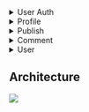 
<details>
<summary>User Auth</summary>

- **Register**
<pre>POST /register</pre>
Request Body:
```json
{
    "username": "Andre",
    "email": "andre@gmail.com",
    "password": "andre1234"
}
```
Response Body:
```json
{
    "code": 200,
    "status": "OK",
    "message": "Registration is successful",
    "data": {
        "username": "Andre",
        "email": "andre@gmail.com"
    }
}
```
- **Login**
<pre>POST /login</pre>
Request Body:
```json
{
    "email": "andre@gmail.com",
    "password": "andre1234"
}
```
Response Body:
```json
{
    "code": 200,
    "status": "OK",
    "message": "Logged in successfully",
    "data": {
        "accessToken": "eyJhbGciOiJIUzI1NiIsInR5cCI6IkpXVCJ9.eyJpZCI6IjFOVG94MG11TDZHZWZwTXoiLCJlbWFpbCI6ImFuZHJlQGdtYWlsLmNvbSIsImlhdCI6MTcwMjg3NTMzOCwiZXhwIjoxNzA4MDU5MzM4fQ.qv2l5D6axen9BeNYQXQe-2CoRakEbhOHKbyiZBQXUcQ",
        "refreshToken": "eyJhbGciOiJIUzI1NiIsInR5cCI6IkpXVCJ9.eyJpZCI6IjFOVG94MG11TDZHZWZwTXoiLCJlbWFpbCI6ImFuZHJlQGdtYWlsLmNvbSIsImlhdCI6MTcwMjg3NTMzOH0.zhwwsC5mvCKhvH3PuTnc3jh5jVt0u0VsUG8saHe-WxU"
    }
}
```
- **Logout**
<pre>POST /logout</pre>
Response Body:
```json
{
    "code": 200,
    "status": "OK",
    "message": "Logout successfully"
}
```

</details>

<details>
<summary>Profile</summary>

- **Create Profile**
<pre>POST /profile</pre>
<pre>Authorization: Token</pre>
Request Body:
```json
{
    "image_profile": "imageprofile.com",
    "fullname": "Andre Gregori Sangari",
    "address": "Jln. Kopra",
    "birth": "1999-08-07",
    "gender": "male"
}
```
Response Body:
```json
{
    "code": 201,
    "status": "CREATED",
    "message": "Profile added successfully",
    "data": {
        "profile_id": "csyGqVJ0ZuAztldn",
        "image_profile": "imageprofile.com",
        "fullname": "Andre Gregori Sangari",
        "address": "Jln. Kopra",
        "birth": "1999-08-07",
        "gender": "male"
    }
}
```
- **Get All Profile**
<pre>GET /profile</pre>
<pre>Authorization: Token</pre>
Response Body:
```json
{
    "code": 200,
    "status": "OK",
    "message": "success grab data Profile",
    "data": [
        {
            "profile_id": "csyGqVJ0ZuAztldn",
            "user_id": "1NTox0muL6GefpMz",
            "image_profile": "imageprofile.com",
            "fullname": "Andre Gregori Sangari",
            "role": "buyer",
            "address": "Jln. Kopra",
            "birth": "1999-08-06T17:00:00.000Z",
            "gender": "male",
            "created_at": "2023-12-18T04:56:09.000Z",
            "updated_at": "2023-12-18T04:56:09.000Z"
        }
    ]
}
```

- **Get Profile by ID**
<pre>GET /profile/id</pre>
<pre>Authorization: Token</pre>
Response Body:
  ```json
{
    "code": 200,
    "status": "OK",
    "message": "Success grab data Profile",
    "data": [
        {
            "profile_id": "csyGqVJ0ZuAztldn",
            "user_id": "1NTox0muL6GefpMz",
            "image_profile": "imageprofile.com",
            "fullname": "Andre Gregori Sangari",
            "role": "buyer",
            "address": "Jln. Kopra",
            "birth": "1999-08-06T17:00:00.000Z",
            "gender": "male",
            "created_at": "2023-12-18T04:56:09.000Z",
            "updated_at": "2023-12-18T04:56:09.000Z"
        }
    ]
}
```
- **Update Profile by ID**
<pre>PUT /profile/id</pre>
<pre>Authorization: Token</pre>
Request Body:
```json
{
    "image_profile": "imageprofile.com",
    "fullname": "Andre",
    "role": "seller",
    "address": "Jln. Kopra",
    "birth": "1999-08-06",
    "gender": "male"
}
```
Response Body:
```json
{
    "code": 200,
    "status": "OK",
    "message": "Profile updated successfully",
    "data": {
        "profile_id": "csyGqVJ0ZuAztldn",
        "image_profile": "imageprofile.com",
        "fullname": "Andre",
        "role": "seller",
        "address": "Jln. Kopra",
        "birth": "1999-08-06",
        "gender": "male"
    }
}
```
- **Delete Profile by ID**
<pre>DELETE /profile/id</pre>
<pre>Authorization: Token</pre>
Response Body:
```json
{
    "code": 200,
    "status": "OK",
    "message": "Profile deleted successfully"
}
```
</details>

<details>
<summary>Publish</summary>

- **Create Publish**
<pre>POST /publish</pre>
<pre>Authorization: Token</pre>
Request Body:
```json
{
    "image_publish": "imagepublish.com",
    "price": "15.000.000",
    "supply": "3 TON",
    "grade": "A",
    "description": "Good quality copra",
    "address": "Jln. Kopra",
    "distance_from_user": 3.00
}
```
Response Body:
```json
{
    "code": 201,
    "status": "CREATED",
    "message": "Publish added successfully",
    "data": {
        "publish_id": "1amxRhw1pEbwhLcC",
        "image_publish": "imagepublish.com",
        "price": "15.000.000",
        "supply": "3 TON",
        "grade": "A",
        "description": "Good quality copra",
        "address": "Jln. Kopra",
        "distance_from_user": 3
    }
}
```
- **Get All Publish**
<pre>GET /publish</pre>
<pre>Authorization: Token</pre>
Response Body:
```json
{
    "code": 200,
    "status": "OK",
    "message": "Success grab data Publish",
    "data": [
        {
            "publish_id": "1amxRhw1pEbwhLcC",
            "profile_id": "csyGqVJ0ZuAztldn",
            "image_publish": "imagepublish.com",
            "price": "15.000.000",
            "supply": "3 TON",
            "grade": "A",
            "description": "Good quality copra",
            "address": "Jln. Kopra",
            "distance_from_user": 3,
            "likes": null,
            "comments": null,
            "views": null,
            "created_at": "2023-12-18T04:59:20.000Z",
            "updated_at": "2023-12-18T04:59:20.000Z"
        }
    ]
}
```
- **Get Publish by ID**
<pre>GET /publish/id</pre>
Authorization: Token
Response Body:
```json
{
    "code": 200,
    "status": "OK",
    "message": "Success grab data Publish",
    "data": [
        {
            "publish_id": "1amxRhw1pEbwhLcC",
            "profile_id": "csyGqVJ0ZuAztldn",
            "image_publish": "imagepublish.com",
            "price": "15.000.000",
            "supply": "3 TON",
            "grade": "A",
            "description": "Good quality copra",
            "address": "Jln. Kopra",
            "distance_from_user": 3,
            "likes": null,
            "comments": null,
            "views": null,
            "created_at": "2023-12-18T04:59:20.000Z",
            "updated_at": "2023-12-18T04:59:20.000Z"
        }
    ]
}
```
- **Update Publish by ID**
<pre>PUT /publish/id</pre>
<pre>Authorization: Token</pre>
Request Body:
```json
{
    "image_publish": "updateimagepublish.com",
    "price": "15.000.000",
    "supply": "3 TON",
    "grade": "A",
    "description": "Very good quality copra",
    "address": "Jln. Kopra",
    "distance_from_user": 5
}
```
Response Body:
```json
{
    "code": 200,
    "status": "OK",
    "message": "Update Publish is success",
    "data": {
        "image_publish": "updateimagepublish.com",
        "price": "15.000.000",
        "supply": "3 TON",
        "grade": "A",
        "description": "Very good quality copra",
        "address": "Jln. Kopra",
        "distance_from_user": 5
    }
}
```


- **Delete Publish by ID**
<pre>DELETE /publish/id</pre>
<pre>Authorization: Token</pre>
Response Body:
```json
{
    "code": 200,
    "status": "OK",
    "message": "Success deleted Publish"
}
```
</details>

<details>
<summary>Comment</summary>

- **Create Comment**
<pre>POST /comment</pre>
<pre>Authorization: Token</pre>
Request Body:
```json
{
    "comment_text": "testing comment_text"
}
```
Response Body:
```json
{
    "code": 201,
    "status": "CREATED",
    "message": "Comment added successfully",
    "data": {
        "comment_id": "5YwxSt1LtFAVF260",
        "comment_text": "testing comment_text"
    }
}
```
- **Get All Comment**
<pre>GET /comment</pre>
Authorization: Token
Response Body:
```json
{
    "code": 200,
    "status": "OK",
    "message": "success grab data Comment",
    "data": [
        {
            "comment_id": "5YwxSt1LtFAVF260",
            "publish_id": "1amxRhw1pEbwhLcC",
            "profile_id": "csyGqVJ0ZuAztldn",
            "comment_text": "testing comment_text",
            "created_at": "2023-12-18T05:01:36.000Z",
            "updated_at": "2023-12-18T05:01:36.000Z"
        }
    ]
}
```
- **Get Comment by ID**
<pre>GET /comment/id</pre>
<pre>Authorization: Token</pre>
Response Body:
```json
{
    "code": 200,
    "status": "OK",
    "message": "Success grab data Comment",
    "data": [
        {
            "comment_id": "5YwxSt1LtFAVF260",
            "publish_id": "1amxRhw1pEbwhLcC",
            "profile_id": "csyGqVJ0ZuAztldn",
            "comment_text": "testing comment_text",
            "created_at": "2023-12-18T05:01:36.000Z",
            "updated_at": "2023-12-18T05:01:36.000Z"
        }
    ]
}
```
- **Update Comment by ID**
<pre>PUT /comment/id</pre>
<pre>Authorization: Token</pre>
Request Body:
```json
{
    "comment_text": "update comment_text"
}
```
Response Body:
```json
{
    "code": 200,
    "status": "OK",
    "message": "Update Comment is success",
    "data": {
        "comment_text": "update comment_text"
    }
}
```
- **Delete Comment by ID**
<pre>DELETE /comment/id</pre>
<pre>Authorization: Token</pre>
Response Body:
```json
{
    "code": 200,
    "status": "OK",
    "message": "success deleted Comment"
}
```
</details>

<details>
<summary>User</summary>

- **Get All User**
<pre>GET /users</pre>
<pre>Authorization: Token</pre>
Response Body:
```json
{
    "code": 200,
    "status": "OK",
    "message": "Success grab data user",
    "data": [
        {
            "username": "Andre",
            "email": "andre@gmail.com"
        }
    ]
}
```
- **Change Password User**
<pre>PUT /users/changePassword</pre>
<pre>Authorization: Token</pre>
Request Body:
```json
{
    "oldPassword": "andre1234",
    "newPassword": "newpasswordandre1234",
    "confirmPassword": "newpasswordandre1234"
}
```
Response Body:
```json
{
    "code": 200,
    "status": "OK",
    "message": "change password is success"
}
```
- **Delete User by ID**
<pre>DELETE /users/id</pre>
<pre>Authorization: Token</pre>
Response Body:
```json
{
    "code": 200,
    "status": "OK",
    "message": "User deleted successfully"
}
```

</details>

## Architecture
<a href="">
    <img src="https://drive.google.com/uc?id=1m8yUxhSIOMwwspr_i6NU98MlqGERNXdc" />
 </a>